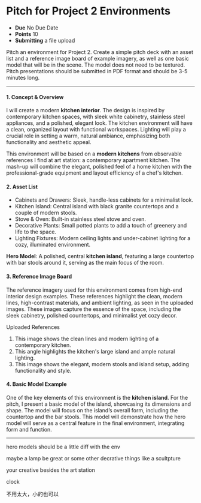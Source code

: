 # Pitch for Project 2 Environments

- **Due** No Due Date
- **Points** 10
- **Submitting** a file upload

Pitch an environment for Project 2. Create a simple pitch deck with an asset list and a reference image board of example imagery, as well as one basic model that will be in the scene. The model does not need to be textured. Pitch presentations should be submitted in PDF format and should be 3-5 minutes long. 

---

#### **1. Concept & Overview**

I will create a modern **kitchen interior**. The design is inspired by contemporary kitchen spaces, with sleek white cabinetry, stainless steel appliances, and a polished, elegant look. The kitchen environment will have a clean, organized layout with functional workspaces. Lighting will play a crucial role in setting a warm, natural ambiance, emphasizing both functionality and aesthetic appeal.

This environment will be based on a **modern kitchens** from observable references I find at art station: a contemporary apartment kitchen. The mash-up will combine the elegant, polished feel of a home kitchen with the professional-grade equipment and layout efficiency of a chef's kitchen.

#### **2. Asset List**

- Cabinets and Drawers: Sleek, handle-less cabinets for a minimalist look.
- Kitchen Island: Central island with black granite countertops and a couple of modern stools.
- Stove & Oven: Built-in stainless steel stove and oven.
- Decorative Plants: Small potted plants to add a touch of greenery and life to the space.
- Lighting Fixtures: Modern ceiling lights and under-cabinet lighting for a cozy, illuminated environment.

**Hero Model**: A polished, central **kitchen island**, featuring a large countertop with bar stools around it, serving as the main focus of the room.

#### **3. Reference Image Board**

The reference imagery used for this environment comes from high-end interior design examples. These references highlight the clean, modern lines, high-contrast materials, and ambient lighting, as seen in the uploaded images. These images capture the essence of the space, including the sleek cabinetry, polished countertops, and minimalist yet cozy decor.

Uploaded References

1. This image shows the clean lines and modern lighting of a contemporary kitchen.
2. This angle highlights the kitchen's large island and ample natural lighting.
3. This image shows the elegant, modern stools and island setup, adding functionality and style.

#### **4. Basic Model Example**

One of the key elements of this environment is the **kitchen island**. For the pitch, I present a basic model of the island, showcasing its dimensions and shape. The model will focus on the island’s overall form, including the countertop and the bar stools. This model will demonstrate how the hero model will serve as a central feature in the final environment, integrating form and function.

---

hero models should be a little diff with the env

maybe a lamp be great or some other decrative things like a scultpture

your creative besides the art station

clock

不用太大，小的也可以